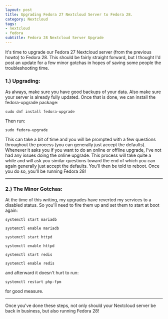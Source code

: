 ```yaml
---
layout: post
title: Upgrading Fedora 27 Nextcloud Server to Fedora 28.
category: Nextcloud
tags:
- nextcloud
- fedora
subtitle: Fedora 28 Nextcloud Server Upgrade
---
```


It's time to upgrade our Fedora 27 Nextcloud server (from the previous howto) to Fedora 28. This should be fairly straight forward, but I thought I'd post an update for a few minor gotchas in hopes of saving some people the troubleshooting time.

### 1.) Upgrading:

As always, make sure you have good backups of your data. Also make sure your server is already fully updated. Once that is done, we can install the fedora-upgrade package:

```
sudo dnf install fedora-upgrade
```

Then run:

```
sudo fedora-upgrade
```

This can take a bit of time and you will be prompted with a few questions throughout the process (you can generally just accept the defaults). Whenever it asks you if you want to do an online or offline upgrade, I've not had any issues doing the online upgrade. This process will take quite a while and will ask you similar questions toward the end of which you can again generally just accept the defaults. You'll then be told to reboot. Once you do so, you'll be running Fedora 28!
****
### 2.) The Minor Gotchas:

At the time of this writing, my upgrades have reverted my services to a disabled status. So you'll need to fire them up and set them to start at boot again:

```
systemctl start mariadb

systemctl enable mariadb

systemctl start httpd

systemctl enable httpd

systemctl start redis

systemctl enable redis
```

and afterward it doesn't hurt to run:

```
systemctl restart php-fpm
``` 
for good measure.

****
Once you've done these steps, not only should your Nextcloud server be back in business, but also running Fedora 28!


